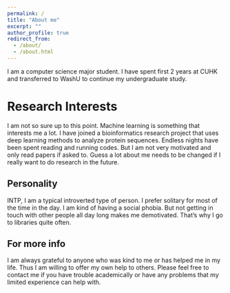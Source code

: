 ```yaml
---
permalink: /
title: "About me"
excerpt: ""
author_profile: true
redirect_from: 
  - /about/
  - /about.html
---
```


I am a computer science major student. I have spent first 2 years at CUHK and transferred to WashU to continue my undergraduate study. 

Research Interests
======
I am not so sure up to this point. Machine learning is something that interests me a lot. I have joined a bioinformatics research project that uses deep learning methods to analyze protein sequences. Endless nights have been spent reading and running codes. But I am not very motivated and only read papers if asked to. Guess a lot about me needs to be changed if I really want to do research in the future.

Personality
------
INTP, I am a typical introverted type of person. I prefer solitary for most of the time in the day. I am kind of having a social phobia. But not getting in touch with other people all day long makes me demotivated. That’s why I go to libraries quite often. 

For more info
------
I am always grateful to anyone who was kind to me or has helped me in my life. Thus I am willing to offer my own help to others. Please feel free to contact me if you have trouble academically or have any problems that my limited experience can help with.

